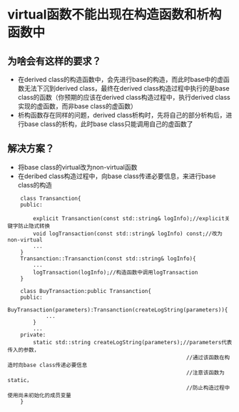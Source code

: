 # virtual函数不能出现在构造函数和析构函数中
## 为啥会有这样的要求？
- 在derived class的构造函数中，会先进行base的构造，而此时base中的虚函数无法下沉到derived class，最终在derived class构造过程中执行的是base class的函数（你预期的应该在derived class构造过程中，执行derived class实现的虚函数，而非base class的虚函数）
- 析构函数存在同样的问题，derived class析构时，先将自己的部分析构后，进行base class的析构，此时base class只能调用自己的虚函数了
## 解决方案？
- 将base class的virtual改为non-virtual函数
- 在deribed class构造过程中，向base class传递必要信息，来进行base class的构造
```
    class Transanction{
    public:
        
        explicit Transanction(const std::string& logInfo);//explicit关键字防止隐式转换
        void logTransaction(const std::string& logInfo) const;//改为non-virtual    
        ...
    }
    Transanction::Transanction(const std::string& logInfo){
        ...
        logTransaction(logInfo);//构造函数中调用logTransaction
    }
    
    class BuyTransaction:public Transanction{
    public:
        BuyTransaction(parameters):Transanction(createLogString(parameters)){
            ...
        }
        ...
    private:
        static std::string createLogString(parameters);//parameters代表传入的参数，
                                                        //通过该函数在构造时向base class传递必要信息
                                                        //注意该函数为static，
                                                        //防止构造过程中使用尚未初始化的成员变量
    }
```
